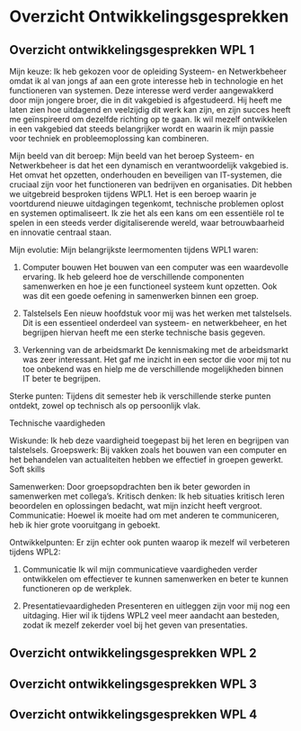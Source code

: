 # Overzicht Ontwikkelingsgesprekken

## Overzicht ontwikkelingsgesprekken WPL 1
Mijn keuze: 
Ik heb gekozen voor de opleiding Systeem- en Netwerkbeheer omdat ik al van jongs af aan een grote interesse heb in technologie en het functioneren van systemen. Deze interesse werd verder aangewakkerd door mijn jongere broer, die in dit vakgebied is afgestudeerd. Hij heeft me laten zien hoe uitdagend en veelzijdig dit werk kan zijn, en zijn succes heeft me geïnspireerd om dezelfde richting op te gaan. Ik wil mezelf ontwikkelen in een vakgebied dat steeds belangrijker wordt en waarin ik mijn passie voor techniek en probleemoplossing kan combineren.

Mijn beeld van dit beroep:
Mijn beeld van het beroep Systeem- en Netwerkbeheer is dat het een dynamisch en verantwoordelijk vakgebied is. Het omvat het opzetten, onderhouden en beveiligen van IT-systemen, die cruciaal zijn voor het functioneren van bedrijven en organisaties. Dit hebben we uitgebreid besproken tijdens WPL1. Het is een beroep waarin je voortdurend nieuwe uitdagingen tegenkomt, technische problemen oplost en systemen optimaliseert. Ik zie het als een kans om een essentiële rol te spelen in een steeds verder digitaliserende wereld, waar betrouwbaarheid en innovatie centraal staan.

Mijn evolutie:
Mijn belangrijkste leermomenten tijdens WPL1 waren:

1. Computer bouwen
Het bouwen van een computer was een waardevolle ervaring. Ik heb geleerd hoe de verschillende componenten samenwerken en hoe je een functioneel systeem kunt opzetten. Ook was dit een goede oefening in samenwerken binnen een groep.

2. Talstelsels
Een nieuw hoofdstuk voor mij was het werken met talstelsels. Dit is een essentieel onderdeel van systeem- en netwerkbeheer, en het begrijpen hiervan heeft me een sterke technische basis gegeven.

3. Verkenning van de arbeidsmarkt
De kennismaking met de arbeidsmarkt was zeer interessant. Het gaf me inzicht in een sector die voor mij tot nu toe onbekend was en hielp me de verschillende mogelijkheden binnen IT beter te begrijpen.

Sterke punten:
Tijdens dit semester heb ik verschillende sterke punten ontdekt, zowel op technisch als op persoonlijk vlak.

Technische vaardigheden

Wiskunde: Ik heb deze vaardigheid toegepast bij het leren en begrijpen van talstelsels.
Groepswerk: Bij vakken zoals het bouwen van een computer en het behandelen van actualiteiten hebben we effectief in groepen gewerkt.
Soft skills

Samenwerken: Door groepsopdrachten ben ik beter geworden in samenwerken met collega’s.
Kritisch denken: Ik heb situaties kritisch leren beoordelen en oplossingen bedacht, wat mijn inzicht heeft vergroot.
Communicatie: Hoewel ik moeite had om met anderen te communiceren, heb ik hier grote vooruitgang in geboekt.

Ontwikkelpunten:
Er zijn echter ook punten waarop ik mezelf wil verbeteren tijdens WPL2:

1. Communicatie
Ik wil mijn communicatieve vaardigheden verder ontwikkelen om effectiever te kunnen samenwerken en beter te kunnen functioneren op de werkplek.

2. Presentatievaardigheden
Presenteren en uitleggen zijn voor mij nog een uitdaging. Hier wil ik tijdens WPL2 veel meer aandacht aan besteden, zodat ik mezelf zekerder voel bij het geven van presentaties.

## Overzicht ontwikkelingsgesprekken WPL 2

## Overzicht ontwikkelingsgesprekken WPL 3

## Overzicht ontwikkelingsgesprekken WPL 4

